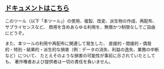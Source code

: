 ## [ドキュメントはこちら](https://github.com/ShotaChiyomatsu/chiyo-tools/wiki)

このツール（以下「本ツール」）の使用、複製、改変、派生物の作成、再配布、サブライセンスなど、
商用を含めあらゆる利用を、無償かつ制限なしでご自由にどうぞ。

また、本ツールの利用や再配布に関連して発生した、
直接的・間接的・偶発的・特別・結果的・派生的な損害（例：データの消失、利益の逸失、業務の中断など）について、
たとえそのような損害の可能性が事前に示されていたとしても、
著作権者および提供者は一切の責任を負いません。
